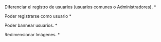 Diferenciar el registro de usuarios (usuarios comunes o Administradores). *

Poder registrarse como usuario *

Poder bannear usuarios. *

Redimensionar Imágenes. *